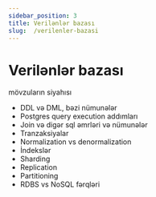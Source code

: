 ```yaml
---
sidebar_position: 3
title: Verilənlər bazası
slug:  /verilenler-bazasi
---
```


# Verilənlər bazası
mövzuların siyahısı
- DDL və DML, bəzi nümunələr
- Postgres query execution addımları
- Join və digər sql əmrləri və nümunələr
- Tranzaksiyalar
- Normalization vs denormalization
- İndekslər
- Sharding
- Replication
- Partitioning
- RDBS vs NoSQL fərqləri